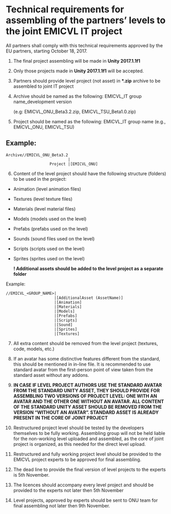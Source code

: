 # Technical requirements for assembling of the partners’ levels to the joint EMICVL IT project

All partners shall comply with this technical requirements approved by the EU partners, starting October 18, 2017.

1. The final project assembling will be made in __Unity 2017.1.1f1__

2. Only those projects made in __Unity 2017.1.1f1__ will be accepted.

3. Partners should provide level project (not asset) in __*.zip__ archive to be assembled to joint IT project 

4. Archive should be named as the following: EMICVL_IT group name_development version 
    
     (e.g: EMICVL_ONU_Beta3.2.zip, EMICVL_TSU_Beta1.0.zip) 

5. Project should be named as the following: EMICVL_IT group name (e.g.,  EMICVL_ONU, EMICVL_TSU) 

## Example:

    Archive//EMICVL_ONU_Beta3.2
                               |
                       Project |[EMICVL_ONU]


6. Content of the level project should have the following structure (folders) to be used in the project:

  - Animation (level animation files)
  - Textures  (level texture files) 
  - Materials (level material files)
  - Models    (models used on the level)
  - Prefabs   (prefabs used on the level) 
  - Sounds    (sound files used on the level)
  - Scripts   (scripts used on the level)
  - Sprites   (sprites used on the level)

    __! Additional assets should be added to the level project as a separate folder__

Example:

    //EMICVL_<GROUP_NAME>|
                         |[AdditionalAsset (AssetName)]
                         |[Animation]
                         |[Materials]
                         |[Models]
                         |[Prefabs]
                         |[Scripts]
                         |[Sound]
                         |[Sprites]
                         |[Textures]
              
7.  All extra content should be removed from the level project (textures, code, models, etc.)

8. If an avatar has some distinctive features different from the standard, this should be mentioned in in-line file. It is recommended to use standard avatar from the first-person point of view taken from the standard asset without any addons.

9. __IN CASE IF LEVEL PROJECT AUTHORS USE THE STANDARD AVATAR FROM THE STANDARD UNITY ASSET, THEY SHOULD PROVIDE FOR ASSEMBLING TWO VERSIONS OF PROJECT LEVEL: ONE WITH AN AVATAR AND THE OTHER ONE WITHOUT AN AVATAR. ALL CONTENT OF THE STANDARD UNITY ASSET SHOULD BE REMOVED FROM THE VERSION “WITHOUT AN AVATAR”. STANDARD ASSET IS ALREADY PRESENT IN THE CORE OF JOINT PROJECT__

10.  Restructured project level should be tested by the developers themselves to be fully working. Assembling group will not be held liable for the non-working level uploaded and assembled, as the core of joint project is organized, as this needed for the direct level upload.

11. Restructured and fully working project level should be provided to the EMICVL project experts to be approved for final assembling.

12. The dead line to provide the final version of level projects to the experts is 5th November.

13. The licences should accompany every level project and should be provided to the experts not later then 5th November

14. Level projects, approved by experts should be sent to ONU team for final assembling not later then 9th November.
